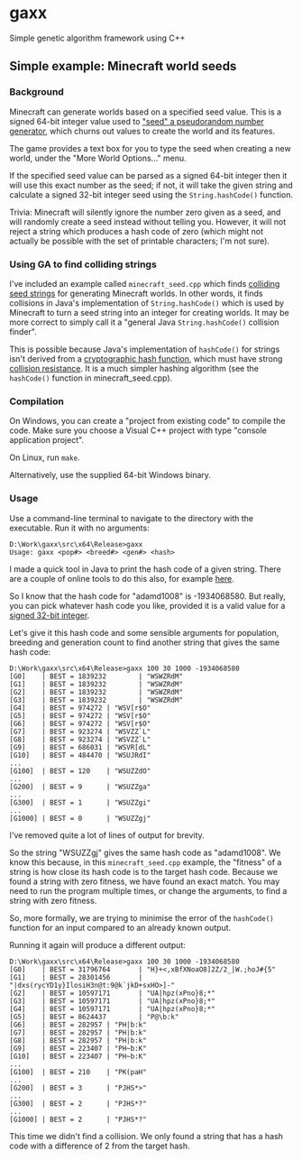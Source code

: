 # gaxx

Simple genetic algorithm framework using C++

## Simple example: Minecraft world seeds

### Background

Minecraft can generate worlds based on a specified seed value. This is a signed 64-bit integer value used to ["seed" a pseudorandom number generator](https://en.wikipedia.org/wiki/Random_seed), which churns out values to create the world and its features.

The game provides a text box for you to type the seed when creating a new world, under the "More World Options..." menu.

If the specified seed value can be parsed as a signed 64-bit integer then it will use this exact number as the seed; if not, it will take the given string and calculate a signed 32-bit integer seed using the `String.hashCode()` function.

Trivia: Minecraft will silently ignore the number zero given as a seed, and will randomly create a seed instead without telling you. However, it will not reject a string which produces a hash code of zero (which might not actually be possible with the set of printable characters; I'm not sure).

### Using GA to find colliding strings

I've included an example called `minecraft_seed.cpp` which finds [colliding seed strings](https://en.wikipedia.org/wiki/Collision_(computer_science)) for generating Minecraft worlds. In other words, it finds collisions in Java's implementation of `String.hashCode()` which is used by Minecraft to turn a seed string into an integer for creating worlds. It may be more correct to simply call it a "general Java `String.hashCode()` collision finder".

This is possible because Java's implementation of `hashCode()` for strings isn't derived from a [cryptographic hash function](https://en.wikipedia.org/wiki/Cryptographic_hash_function), which must have strong [collision resistance](https://en.wikipedia.org/wiki/Collision_resistance). It is a much simpler hashing algorithm (see the `hashCode()` function in minecraft_seed.cpp).

### Compilation

On Windows, you can create a "project from existing code" to compile the code. Make sure you choose a Visual C++ project with type "console application project".

On Linux, run `make`.

Alternatively, use the supplied 64-bit Windows binary.

### Usage

Use a command-line terminal to navigate to the directory with the executable. Run it with no arguments:

```
D:\Work\gaxx\src\x64\Release>gaxx
Usage: gaxx <pop#> <breed#> <gen#> <hash>
```

I made a quick tool in Java to print the hash code of a given string. There are a couple of online tools to do this also, for example [here](http://jsfiddle.net/Ciul/w42en/).

So I know that the hash code for "adamd1008" is -1934068580. But really, you can pick whatever hash code you like, provided it is a valid value for a [signed 32-bit integer](https://en.wikipedia.org/wiki/Integer_(computer_science)#Common_integral_data_types).

Let's give it this hash code and some sensible arguments for population, breeding and generation count to find another string that gives the same hash code:

```
D:\Work\gaxx\src\x64\Release>gaxx 100 30 1000 -1934068580
[G0]    | BEST = 1839232        | "WSWZRdM"
[G1]    | BEST = 1839232        | "WSWZRdM"
[G2]    | BEST = 1839232        | "WSWZRdM"
[G3]    | BEST = 1839232        | "WSWZRdM"
[G4]    | BEST = 974272 | "WSV[r$O"
[G5]    | BEST = 974272 | "WSV[r$O"
[G6]    | BEST = 974272 | "WSV[r$O"
[G7]    | BEST = 923274 | "WSVZZ`L"
[G8]    | BEST = 923274 | "WSVZZ`L"
[G9]    | BEST = 686031 | "WSVR[dL"
[G10]   | BEST = 484470 | "WSUJRdI"
...
[G100]  | BEST = 120    | "WSUZZdO"
...
[G200]  | BEST = 9      | "WSUZZga"
...
[G300]  | BEST = 1      | "WSUZZgi"
...
[G1000] | BEST = 0      | "WSUZZgj"
```

I've removed quite a lot of lines of output for brevity.

So the string "WSUZZgj" gives the same hash code as "adamd1008". We know this because, in this `minecraft_seed.cpp` example, the "fitness" of a string is how close its hash code is to the target hash code. Because we found a string with zero fitness, we have found an exact match. You may need to run the program multiple times, or change the arguments, to find a string with zero fitness.

So, more formally, we are trying to minimise the error of the `hashCode()` function for an input compared to an already known output.

Running it again will produce a different output:

```
D:\Work\gaxx\src\x64\Release>gaxx 100 30 1000 -1934068580
[G0]    | BEST = 31796764       | "H}+<,xBfXNoaO8]2Z/2_|W.;hoJ#{5"
[G1]    | BEST = 28301456       | "|dxs(rycYD1y}IlosiH3n@t:9@k`jkD+sxHO>]-"
[G2]    | BEST = 10597171       | "UA|hpz(xPno}8;*"
[G3]    | BEST = 10597171       | "UA|hpz(xPno}8;*"
[G4]    | BEST = 10597171       | "UA|hpz(xPno}8;*"
[G5]    | BEST = 8624437        | "P@\b:k"
[G6]    | BEST = 282957 | "PH|b:k"
[G7]    | BEST = 282957 | "PH|b:k"
[G8]    | BEST = 282957 | "PH|b:k"
[G9]    | BEST = 223407 | "PH~b:K"
[G10]   | BEST = 223407 | "PH~b:K"
...
[G100]  | BEST = 210	| "PK(paH"
...
[G200]  | BEST = 3      | "PJHS*>"
...
[G300]  | BEST = 2      | "PJHS*?"
...
[G1000] | BEST = 2      | "PJHS*?"
```

This time we didn't find a collision. We only found a string that has a hash code with a difference of 2 from the target hash.

